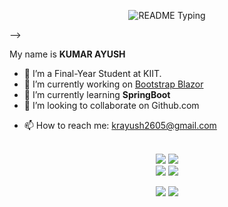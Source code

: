 <p align="center">
  <img src="https://readme-typing-svg.demolab.com/?lines=Hello+user%F0%9F%99%8B%E2%80%8D%E2%99%82%EF%B8%8F;Welcome+to+my+GitHub+profile!;My+name+is+Argo+Zhang;I+am+a+Microsoft+MVP;I+am+the+author+of+the+Bootstrap+Blazor+open-source+ project&font=Consolas&color=50C878&size=22&center=true&width=800&height=50&duration=2900&pause=1000" alt="README Typing">
</p>

<!-- <a href="https://mvp.microsoft.com/en-us/PublicProfile/5004174" target="_blank">
  <!--<img align="right" height="124px" src="https://github.com/ArgoZhang/ArgoZhang/blob/main/440px-Microsoft_MVP_banner.png?wt.mc_id=DT-MVP-5004174" />-->
  <!-- <img align="right" src="https://github.com/ArgoZhang/ArgoZhang/blob/main/2024-microsoft-most-valuable-professional-mvp.png" height="200px" />
</a> --> -->

My name is **KUMAR AYUSH**

<!-- - 👤 I’m a [Microsoft MVP](https://mvp.microsoft.com/en-us/PublicProfile/5004174). -->
- 👤 I’m a Final-Year Student at KIIT.
- 🔭 I’m currently working on [Bootstrap Blazor](https://github.com/Kumar-AyushD/codecohort)
- 🌱 I’m currently learning **SpringBoot**
- 👯 I’m looking to collaborate on Github.com
<!-- - 🤔 I’m looking for help with **Bootstrap Blazor** docs translate work [#42](https://github.com/dotnetcore/BootstrapBlazor/issues/42) -->
- 📫 How to reach me: krayush2605@gmail.com

<br />
  
<div align="center">
  <img src="https://streak-stats.demolab.com?user=kumar-AyushD&theme=chartreuse-dark&border_radius=10&card_width=495" />
  <img src="https://github-readme-stats.vercel.app/api?username=kumar-AyushD&show_icons=true&count_private=true&include_all_commits=true&theme=chartreuse-dark&border_radius=10&card_width=495" />
  <br />
  
  <img src="https://github.com/Kumar-AyushD/github-stats/blob/master/generated/overview.svg" />
  <img src="https://github.com/Kumar-AyushD/github-stats/blob/master/generated/languages.svg" />
  <br />
  
  <a href="https://github.com/dotnetcore/BootstrapBlazor"><img src="https://github-readme-stats.vercel.app/api/pin/?username=dotnetcore&repo=BootstrapBlazor" /></a>
  <a href="https://github.com/Kumar-AyushD/BootstrapAdmin"><img src="https://github-readme-stats.vercel.app/api/pin/?username=Kumar-AyushD&repo=BootstrapAdmin" /></a>
  <br />

</div>
